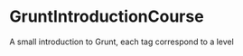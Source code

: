 GruntIntroductionCourse
=======================

A small introduction to Grunt, each tag correspond to a level

